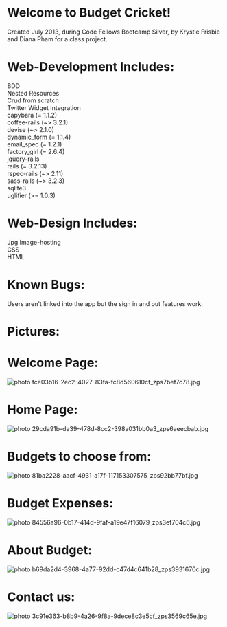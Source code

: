 Welcome to Budget Cricket!
==========================
Created July 2013, during Code Fellows Bootcamp Silver, by Krystle Frisbie and Diana Pham for a class project.

Web-Development Includes:
=========================
  BDD<br>
  Nested Resources<br>
  Crud from scratch<br>
  Twitter Widget Integration<br>
  capybara (= 1.1.2)<br>
  coffee-rails (~> 3.2.1)<br>
  devise (~> 2.1.0)<br>
  dynamic_form (= 1.1.4)<br>
  email_spec (= 1.2.1)<br>
  factory_girl (= 2.6.4)<br>
  jquery-rails<br>
  rails (= 3.2.13)<br>
  rspec-rails (~> 2.11)<br>
  sass-rails (~> 3.2.3)<br>
  sqlite3<br>
  uglifier (>= 1.0.3)<br>

Web-Design Includes:
====================
Jpg Image-hosting<br>
CSS<br>
HTML<br>

Known Bugs:
===========
Users aren't linked into the app but the sign in and out features work.<br>


Pictures:
=========
Welcome Page:
============
<img src="http://i20.photobucket.com/albums/b211/krystlephoto/Github/fce03b16-2ec2-4027-83fa-fc8d560610cf_zps7bef7c78.jpg" border="0" alt=" photo fce03b16-2ec2-4027-83fa-fc8d560610cf_zps7bef7c78.jpg"/></a><br>

Home Page:
===========
<img src="http://i20.photobucket.com/albums/b211/krystlephoto/Github/29cda91b-da39-478d-8cc2-398a031bb0a3_zps6aeecbab.jpg" border="0" alt=" photo 29cda91b-da39-478d-8cc2-398a031bb0a3_zps6aeecbab.jpg"/></a><br>

Budgets to choose from:
======================
<img src="http://i20.photobucket.com/albums/b211/krystlephoto/Github/81ba2228-aacf-4931-a17f-117153307575_zps92bb77bf.jpg" border="0" alt=" photo 81ba2228-aacf-4931-a17f-117153307575_zps92bb77bf.jpg"/></a><br>

Budget Expenses:
================
<img src="http://i20.photobucket.com/albums/b211/krystlephoto/Github/84556a96-0b17-414d-9faf-a19e47f16079_zps3ef704c6.jpg" border="0" alt=" photo 84556a96-0b17-414d-9faf-a19e47f16079_zps3ef704c6.jpg"/></a><br>

About Budget:
=============
<img src="http://i20.photobucket.com/albums/b211/krystlephoto/b69da2d4-3968-4a77-92dd-c47d4c641b28_zps3931670c.jpg" border="0" alt=" photo b69da2d4-3968-4a77-92dd-c47d4c641b28_zps3931670c.jpg"/></a><br>

Contact us:
==========
<img src="http://i20.photobucket.com/albums/b211/krystlephoto/3c91e363-b8b9-4a26-9f8a-9dece8c3e5cf_zps3569c65e.jpg" border="0" alt=" photo 3c91e363-b8b9-4a26-9f8a-9dece8c3e5cf_zps3569c65e.jpg"/></a><br>
